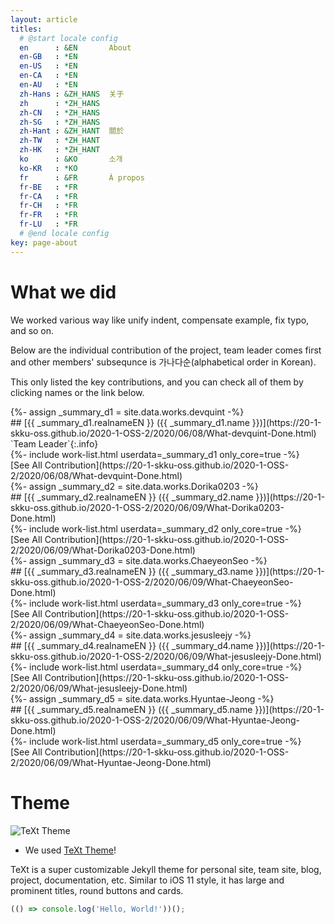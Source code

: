 ```yaml
---
layout: article
titles:
  # @start locale config
  en      : &EN       About
  en-GB   : *EN
  en-US   : *EN
  en-CA   : *EN
  en-AU   : *EN
  zh-Hans : &ZH_HANS  关于
  zh      : *ZH_HANS
  zh-CN   : *ZH_HANS
  zh-SG   : *ZH_HANS
  zh-Hant : &ZH_HANT  關於
  zh-TW   : *ZH_HANT
  zh-HK   : *ZH_HANT
  ko      : &KO       소개
  ko-KR   : *KO
  fr      : &FR       À propos
  fr-BE   : *FR
  fr-CA   : *FR
  fr-CH   : *FR
  fr-FR   : *FR
  fr-LU   : *FR
  # @end locale config
key: page-about
---
```

# What we did

We worked various way like unify indent, compensate example, fix typo, and so on.

Below are the individual contribution of the project, team leader comes first and other members' subsequnce is 가나다순(alphabetical order in Korean).

This only listed the key contributions, and you can check all of them by clicking names or the link below.

<div>{%- assign _summary_d1 = site.data.works.devquint -%}</div>
## [{{ _summary_d1.realnameEN }} ({{ _summary_d1.name }})](https://20-1-skku-oss.github.io/2020-1-OSS-2/2020/06/08/What-devquint-Done.html) `Team Leader`{:.info}
<div>{%- include work-list.html userdata=_summary_d1 only_core=true -%}</div>
[See All Contribution](https://20-1-skku-oss.github.io/2020-1-OSS-2/2020/06/08/What-devquint-Done.html)

<div>{%- assign _summary_d2 = site.data.works.Dorika0203 -%}</div>
## [{{ _summary_d2.realnameEN }} ({{ _summary_d2.name }})](https://20-1-skku-oss.github.io/2020-1-OSS-2/2020/06/09/What-Dorika0203-Done.html)
<div>{%- include work-list.html userdata=_summary_d2 only_core=true -%}</div>
[See All Contribution](https://20-1-skku-oss.github.io/2020-1-OSS-2/2020/06/09/What-Dorika0203-Done.html)

<div>{%- assign _summary_d3 = site.data.works.ChaeyeonSeo -%}</div>
## [{{ _summary_d3.realnameEN }} ({{ _summary_d3.name }})](https://20-1-skku-oss.github.io/2020-1-OSS-2/2020/06/09/What-ChaeyeonSeo-Done.html)
<div>{%- include work-list.html userdata=_summary_d3 only_core=true -%}</div>
[See All Contribution](https://20-1-skku-oss.github.io/2020-1-OSS-2/2020/06/09/What-ChaeyeonSeo-Done.html)

<div>{%- assign _summary_d4 = site.data.works.jesusleejy -%}</div>
## [{{ _summary_d4.realnameEN }} ({{ _summary_d4.name }})](https://20-1-skku-oss.github.io/2020-1-OSS-2/2020/06/09/What-jesusleejy-Done.html)
<div>{%- include work-list.html userdata=_summary_d4 only_core=true -%}</div>
[See All Contribution](https://20-1-skku-oss.github.io/2020-1-OSS-2/2020/06/09/What-jesusleejy-Done.html)

<div>{%- assign _summary_d5 = site.data.works.Hyuntae-Jeong -%}</div>
## [{{ _summary_d5.realnameEN }} ({{ _summary_d5.name }})](https://20-1-skku-oss.github.io/2020-1-OSS-2/2020/06/09/What-Hyuntae-Jeong-Done.html)
<div>{%- include work-list.html userdata=_summary_d5 only_core=true -%}</div>
[See All Contribution](https://20-1-skku-oss.github.io/2020-1-OSS-2/2020/06/09/What-Hyuntae-Jeong-Done.html)

# Theme
![TeXt Theme](https://raw.githubusercontent.com/kitian616/jekyll-TeXt-theme/master/screenshots/TeXt-home.jpg)
- We used [TeXt Theme](https://github.com/kitian616/jekyll-TeXt-theme)!

TeXt is a super customizable Jekyll theme for personal site, team site, blog, project, documentation, etc. Similar to iOS 11 style, it has large and prominent titles, round buttons and cards.

```javascript
(() => console.log('Hello, World!'))();
```